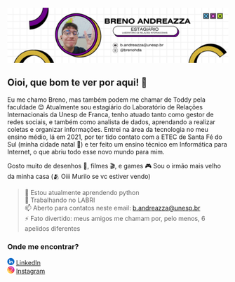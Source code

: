 ![Banner meu meu!](banner_breno.png "Sou eu")

## Oioi, que bom te ver por aqui! 👋

<p> Eu me chamo Breno, mas também podem me chamar de Toddy pela faculdade 😊 Atualmente sou estagiário do Laboratório de Relações Internacionais da Unesp de Franca,   
tenho atuado tanto como gestor de redes sociais, e também como analista de dados, aprendando a realizar coletas e organizar informações. Entrei na área da tecnologia no meu ensino médio,
lá em 2021, por ter tido contato com a ETEC de Santa Fé do Sul (minha cidade natal 🌟) e ter feito um ensino técnico em Informática para Internet, o que abriu todo esse novo mundo para mim. </p>

Gosto muito de desenhos 🎨, filmes 🎬, e games 🎮
Sou o irmão mais velho da minha casa (🫂 Oiii Murilo se vc estiver vendo)

> 🌱 Estou atualmente aprendendo python <br>
> 🔭 Trabalhando no LABRI <br>
> 📫 Aberto para contatos neste email: b.andreazza@unesp.br <br>
> ⚡ Fato divertido: meus amigos me chamam por, pelo menos, 6 apelidos diferentes <br>

### Onde me encontrar?
<a href="https://www.linkedin.com/in/brenuu/"><img src="linkedin.png" width="16"></img></a> [LinkedIn](https://www.linkedin.com/in/brenuu/)     
<a href="https://www.instagram.com/brenohda/"><img src="social.png" width="16"></img></a> [Instagram](https://www.instagram.com/brenohda/)  
 

<!--
**brenohda/brenohda** is a ✨ _special_ ✨ repository because its `README.md` (this file) appears on your GitHub profile.

Here are some ideas to get you started:

- 🔭 I’m currently working on ...
- 🌱 I’m currently learning ...
- 👯 I’m looking to collaborate on ...
- 🤔 I’m looking for help with ...
- 💬 Ask me about ...
- 📫 How to reach me: ...
- 😄 Pronouns: ...
- ⚡ Fun fact: ...
-->
